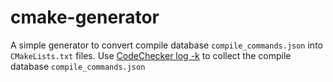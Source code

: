 # cmake-generator
A simple generator to convert compile database `compile_commands.json` into `CMakeLists.txt` files.
Use [CodeChecker log -k](https://github.com/Ericsson/codechecker.git) to collect the compile database `compile_commands.json`
